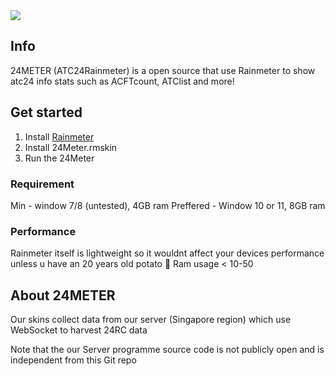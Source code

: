 <img src="https://cdn.discordapp.com/attachments/1370369618341789779/1407667849736097882/Untitled20_20250820175810.png?ex=68a6f058&is=68a59ed8&hm=fcbf1ce095617d34bd6e485db5eb1e1a262ec84891ed926135e9d1d713aa11aa&"  />

## Info

24METER (ATC24Rainmeter) is a open source that use Rainmeter to show atc24 info stats such as ACFTcount, ATClist and more!

## Get started

1. Install [Rainmeter](https://www.rainmeter.net/)
2. Install 24Meter.rmskin
3. Run the 24Meter

### Requirement

Min - window 7/8 (untested), 4GB ram
Preffered - Window 10 or 11, 8GB ram

### Performance

Rainmeter itself is lightweight so it wouldnt affect your devices performance unless u have an 20 years old potato 🥔 
Ram usage < 10-50

## About 24METER 

Our skins collect data from our server (Singapore region) which use WebSocket to harvest 24RC data

Note that the our Server programme source code is not publicly open and is independent from this Git repo